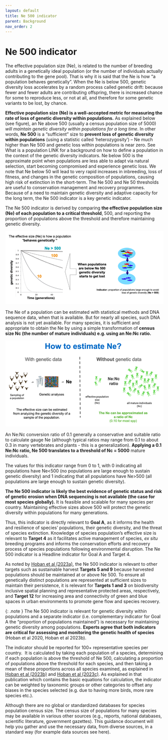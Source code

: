 ```yaml
---
layout: default
title: Ne 500 indicator
parent: Background
nav_order: 2
---
```


# Ne 500 indicator

The effective population size (Ne), is related to the number of breeding adults in a genetically ideal population (or the number of individuals actually contributing to the gene pool). That is why it is said that the Ne is how “a population behaves genetically”. When the Ne is below 500, genetic diversity loss accelerates by a random process called genetic drift: because fewer and fewer adults are contributing offspring, there is increased chance for some to reproduce less, or not at all, and therefore for some genetic variants to be lost, by chance.

**Effective population size (Ne) is a well-accepted metric for measuring the rate of loss of genetic diversity within populations.** As explained below (see figure), an Ne above 500 (usually a census population size of 5000) *will maintain genetic diversity within populations for a long time*. In other words, **Ne 500** is a “sufficient” size to **prevent loss of genetic diversity within populations** (using a statistic called ‘heterozygosity’) – Ne much higher than Ne 500 and genetic loss within populations is near zero. See What is a population LINK for a background on how to define a population in the context of the genetic diversity indicators. Ne below 500 is the approximate point when populations are less able to adapt via natural selection, start becoming compromised and experience genetic loss. We note that Ne below 50 will lead to very rapid increases in inbreeding, loss of fitness, and changes in the genetic composition of populations, causing high risk of extinction in the short-term. The Ne 500 and Ne 50 thresholds are useful to conservation management and recovery programmes. Because of a need to maintain genetic diversity and adaptive capacity for the long term, the Ne 500 indicator is a key genetic indicator.

The Ne 500 indicator is derived by comparing **the effective population size (Ne) of each population to a critical threshold**, 500, and reporting the proportion of populations above the threshold and therefore maintaining genetic diversity. 

![](Ne500_Fig1.png)

The Ne of a population can be estimated with statistical methods and DNA sequence data, when that is available. But for nearly all species, such DNA analysis is not yet available. For many species, it is sufficient and appropriate to obtain the Ne by using a simple transformation of **census size Nc (the number of mature individuals) e.g. using an Ne:Nc ratio.**

![](Ne500_Fig2.png)

An Ne:Nc conversion ratio of 0.1 generally a conservative and suitable ratio to calculate gauge Ne (although typical ratios may range from 0.1 to about 0.3 in many vertebrates and plants - this is a generalization). **Applying a 0.1 Ne:Nc ratio, Ne 500 translates to a threshold of Nc = 5000** mature individuals.  

The values for this indicator range from 0 to 1, with 0 indicating all populations have Ne<500 (no populations are large enough to sustain genetic diversity) and 1 indicating that all populations have Ne>500 (all populations are large enough to sustain genetic diversity).

**The Ne 500 indicator is likely the best evidence of genetic status and risk of genetic erosion when DNA sequencing is not available (the case for most species globally).** It is feasible and scalable for many species per country. Maintaining effective sizes above 500 will protect the genetic diversity within populations for many generations.

Thus, this indicator is directly relevant to **Goal A**, as it informs the health and resilience of species’ populations, their genetic diversity, and the threat of species extinction. Knowledge of species population’s effective size is relevant to **Target 4** as it facilitates active management of species, *ex situ* breeding programs and informs the conservation efforts and recovery process of species populations following environmental disruption. The Ne 500 indicator is a Headline indicator for Goal A and Target 4.

As noted by [Hoban et al (2023a)](https://link.springer.com/article/10.1007/s10592-022-01492-0), the Ne 500 indicator is relevant to other targets such as sustainable harvest **Targets 5 and 9** because harvested populations should be maintained at or above Ne 500. To ensure all genetically distinct populations are represented at sufficient sizes to maintain their persistence, it is relevant for **Targets 1 and 3** on biodiversity inclusive spatial planning and representative protected areas, respectively, and **Target 12** for increasing area and connectivity of green and blue spaces in urban environments to promote gene flow and species recovery. 

{: .note } 
The Ne 500 indicator is relevant for genetic diversity within populations and a separate indicator (i.e. complementary indicator for Goal A the “proportion of populations maintained”) is necessary for maintaining genetic diversity among populations. **Experts agree that both indicators are critical for assessing and monitoring the genetic health of species** (Hoban et al 2020, Hoban et al 2023b).

The indicator should be reported for 100+ representative species per country.  It is calculated by taking each population of a species, determining if each population is above the threshold of Ne 500, calculating a proportion of populations above the threshold for each species, and then taking a mean of these proportions across all species examined, as explained in [Hoban et al (2023b)](https://doi.org/10.1111/conl.12953) and [Hoban et al (2023c)](https://doi.org/10.32942/X2QK5W). As explained in that publication which contains the basic equations for calculation, the indicator can be weighted by taxonomic groups or other categories to offset any biases in the species selected (e.g. due to having more birds, more rare species etc.).

Although there are no global or standardized databases for species population census size. The census size of populations for many species may be available in various other sources (e.g., reports, national databases, scientific literature, government gazettes). This guidance document will help you gather and use the necessary data, from diverse sources, in a standard way (for example data sources see here).
